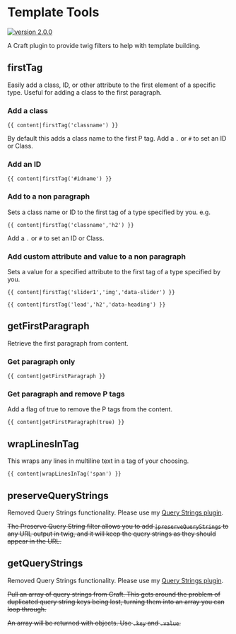 # Template Tools


[![version 2.0.0](https://img.shields.io/badge/version-2.0.0-brightgreen.svg)](https://github.com/ianisted/template-tools)


A Craft plugin to provide twig filters to help with template building.



## firstTag

Easily add a class, ID, or other attribute to the first element of a specific type. Useful for adding a class to the first paragraph.

### Add a class

```
{{ content|firstTag('classname') }}
```

By default this adds a class name to the first P tag.
Add a `.` or `#` to set an ID or Class.

### Add an ID

```
{{ content|firstTag('#idname') }}
```

### Add to a non paragraph
Sets a class name or ID to the first tag of a type specified by you. e.g.

```
{{ content|firstTag('classname','h2') }}
```
Add a `.` or `#` to set an ID or Class.

### Add custom attribute and value to a non paragraph
Sets a value for a specified attribute to the first tag of a type specified by you.
```
{{ content|firstTag('slider1','img','data-slider') }}
```


```
{{ content|firstTag('lead','h2','data-heading') }}
```



## getFirstParagraph

Retrieve the first paragraph from content.

### Get paragraph only

```
{{ content|getFirstParagraph }}
```

### Get paragraph and remove P tags

Add a flag of true to remove the P tags from the content.

```
{{ content|getFirstParagraph(true) }}
```


## wrapLinesInTag

This wraps any lines in multiline text in a tag of your choosing.

```
{{ content|wrapLinesInTag('span') }}
```

## preserveQueryStrings

Removed Query Strings functionality. Please use my [Query Strings plugin](https://github.com/mrnebbi/craft-query-strings).

~~The Preserve Query String filter allows you to add `|preserveQueryStrings` to any URL output in twig, and it will keep the query strings as they should appear in the URL.~~


## getQueryStrings

Removed Query Strings functionality. Please use my [Query Strings plugin](https://github.com/mrnebbi/craft-query-strings).

~~Pull an array of query strings from Craft. This gets around the problem of duplicated query string keys being lost, turning them into an array you can loop through.~~

~~An array will be returned with objects. Use `.key` and `.value`.~~
